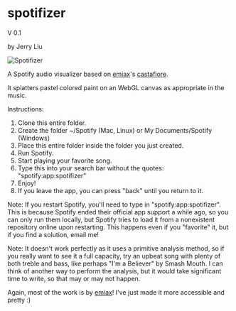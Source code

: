 spotifizer
===============

V 0.1

by Jerry Liu

![Spotifizer](https://raw.github.com/personjerry/spotifizer/master/images/screenshot.jpg)

A Spotify audio visualizer based on [emiax](https://github.com/emiax)'s [castafiore](https://github.com/emiax/castafiore).

It splatters pastel colored paint on an WebGL canvas as appropriate in the music.

Instructions:

1. Clone this entire folder.
2. Create the folder ~/Spotify (Mac, Linux) or My Documents/Spotify (Windows)
3. Place this entire folder inside the folder you just created.
4. Run Spotify.
5. Start playing your favorite song.
6. Type this into your search bar without the quotes: "spotify:app:spotifizer"
7. Enjoy!
8. If you leave the app, you can press "back" until you return to it.

Note: If you restart Spotify, you'll need to type in "spotify:app:spotifizer". This is because Spotify ended their official app support a while ago, so you can only run them locally, but Spotify tries to load it from a nonexistent repository online upon restarting. This happens even if you "favorite" it, but if you find a solution, email me!

Note: It doesn't work perfectly as it uses a primitive analysis method, so if you really want to see it a full capacity, try an upbeat song with plenty of both treble and bass, like perhaps "I'm a Believer" by Smash Mouth. I can think of another way to perform the analysis, but it would take significant time to write, so that may or may not happen.

Again, most of the work is by [emiax](https://github.com/emiax)! I've just made it more accessible and pretty :)
